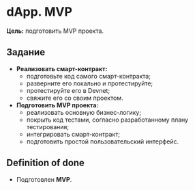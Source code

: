 # dApp. MVP
**Цель:** подготовить MVP проекта.
## Задание
- **Реализовать смарт-контракт:**
	- подготовьте код самого смарт-контракта;
	- разверните его локально и протестируйте;
	- протестируйте его в Devnet;
	- свяжите его со своим проектом.
- **Подготовить MVP проекта:**
	- реализовать основную бизнес-логику;
	- покрыть код тестами, согласно разработанному плану тестирования;
	- интегрировать смарт-контракт;
	- подготовить простой пользовательский интерфейс.
## Definition of done
- Подготовлен **MVP**.
